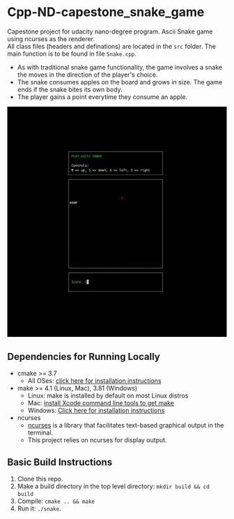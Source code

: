 # Cpp-ND-capestone_snake_game
Capestone project for udacity nano-degree program. Ascii Snake game using ncurses as the renderer.  
All class files (headers and definations) are located in the `src` folder. The main function is to be found 
in file `Snake.cpp`.

* As with traditional snake game functionality, the game involves a snake the moves in the direction of the player's 
choice.
* The snake consumes apples on the board and grows in size. The game ends if the snake bites its own body. 
* The player gains a point everytime they consume an apple.

![Ascii Snake](images/preview.jpg)

## Dependencies for Running Locally
* cmake >= 3.7
    * All OSes: [click here for installation instructions](https://cmake.org/install/)
* make >= 4.1 (Linux, Mac), 3.81 (Windows)
    * Linux: make is installed by default on most Linux distros
    * Mac: [install Xcode command line tools to get make](https://developer.apple.com/xcode/features/)
    * Windows: [Click here for installation instructions](http://gnuwin32.sourceforge.net/packages/make.htm)
* ncurses   
    * [ncurses](https://www.gnu.org/software/ncurses/) is a library that facilitates text-based graphical output in the terminal.
    * This project relies on ncurses for display output.
    

## Basic Build Instructions

1. Clone this repo.
2. Make a build directory in the top level directory: `mkdir build && cd build`
3. Compile: `cmake .. && make`
4. Run it: `./snake`.